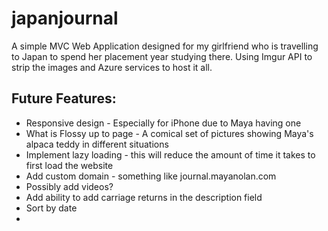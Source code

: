 # japanjournal
A simple MVC Web Application designed for my girlfriend who is travelling to Japan to spend her placement year studying there.
Using Imgur API to strip the images and Azure services to host it all.

## Future Features:
* Responsive design - Especially for iPhone due to Maya having one
* What is Flossy up to page - A comical set of pictures showing Maya's alpaca teddy in different situations
* Implement lazy loading - this will reduce the amount of time it takes to first load the website
* Add custom domain - something like journal.mayanolan.com
* Possibly add videos?
* Add ability to add carriage returns in the description field
* Sort by date
* 
